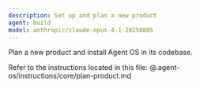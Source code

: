 ```yaml
---
description: Set up and plan a new product
agent: build
model: anthropic/claude-opus-4-1-20250805
---
```


Plan a new product and install Agent OS in its codebase.

Refer to the instructions located in this file:
@.agent-os/instructions/core/plan-product.md
